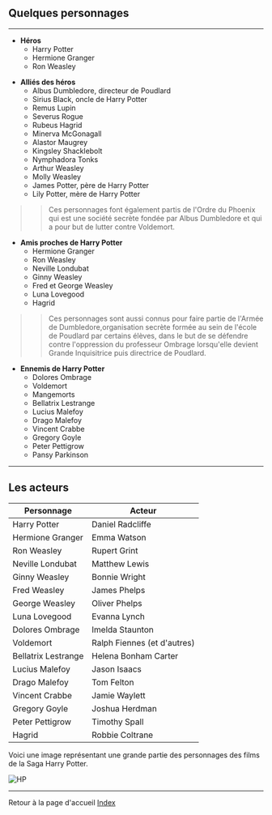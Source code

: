 ## Quelques personnages 
>
- - - - 
>
* **Héros**
  * Harry Potter
  * Hermione Granger
  * Ron Weasley
>
* **Alliés des héros**
  * Albus Dumbledore, directeur de Poudlard
  * Sirius Black, oncle de Harry Potter
  * Remus Lupin
  * Severus Rogue
  * Rubeus Hagrid
  * Minerva McGonagall
  * Alastor Maugrey
  * Kingsley Shacklebolt
  * Nymphadora Tonks
  * Arthur Weasley
  * Molly Weasley
  * James Potter, père de Harry Potter
  * Lily Potter, mère de Harry Potter
>
>> Ces personnages font également partis de l'Ordre du Phoenix qui est une société secrète fondée par Albus Dumbledore et qui a pour but de lutter contre Voldemort.
>
* **Amis proches de Harry Potter**
  * Hermione Granger
  * Ron Weasley
  * Neville Londubat
  * Ginny Weasley
  * Fred et George Weasley
  * Luna Lovegood
  * Hagrid
>
>> Ces personnages sont aussi connus pour faire partie de l'Armée de Dumbledore,organisation secrète formée au sein de l'école de Poudlard par certains élèves, dans le but de se défendre contre l'oppression du professeur Ombrage lorsqu'elle devient Grande Inquisitrice puis directrice de Poudlard.
>
* **Ennemis de Harry Potter**
  * Dolores Ombrage
  * Voldemort
  * Mangemorts
  * Bellatrix Lestrange
  * Lucius Malefoy
  * Drago Malefoy
  * Vincent Crabbe
  * Gregory Goyle
  * Peter Pettigrow
  * Pansy Parkinson
>
- - - - 
>
## Les acteurs 
>
>
Personnage | Acteur
------------- | -------------
Harry Potter  | Daniel Radcliffe
Hermione Granger | Emma Watson 
Ron Weasley | Rupert Grint 
Neville Londubat | Matthew Lewis 
Ginny Weasley | Bonnie Wright 
Fred Weasley | James Phelps
George Weasley | Oliver Phelps 
Luna Lovegood | Evanna Lynch 
Dolores Ombrage | Imelda Staunton
Voldemort | Ralph Fiennes (et d'autres)
Bellatrix Lestrange | Helena Bonham Carter
Lucius Malefoy | Jason Isaacs
Drago Malefoy | Tom Felton 
Vincent Crabbe | Jamie Waylett
Gregory Goyle | Joshua Herdman
Peter Pettigrow | Timothy Spall
Hagrid | Robbie Coltrane 
> > >
Voici une image représentant une grande partie des personnages des films de la Saga Harry Potter.
> > >
![HP](https://user-images.githubusercontent.com/144808157/273629936-469350c3-972b-4c80-895c-2009cbdd8053.jpeg)
>
>
***
>
Retour à la page d'accueil  [Index](https://github.com/ChloeBED/Harry-Potter/blob/5e81489251cfceadfc68c12e4074d17a52fecaf7/Index.md)
 
